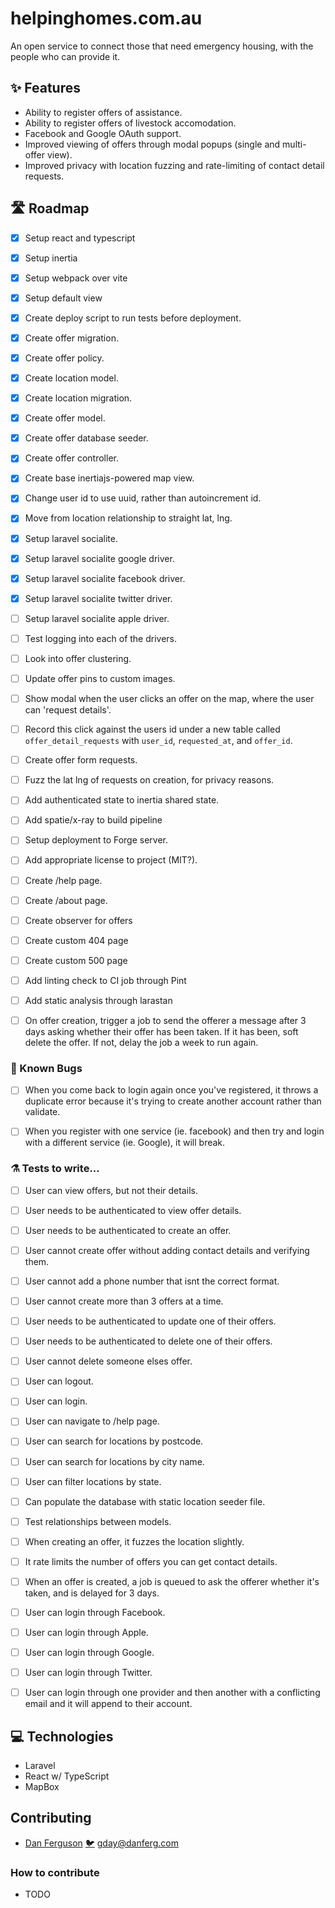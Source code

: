 # helpinghomes.com.au

An open service to connect those that need emergency housing, with the people who can provide it. 


## ✨ Features

- Ability to register offers of assistance.
- Ability to register offers of livestock accomodation.
- Facebook and Google OAuth support.
- Improved viewing of offers through modal popups (single and multi-offer view).
- Improved privacy with location fuzzing and rate-limiting of contact detail requests.


## 🛣️ Roadmap

- [x] Setup react and typescript
- [x] Setup inertia
- [x] Setup webpack over vite
- [x] Setup default view
- [x] Create deploy script to run tests before deployment.
- [x] Create offer migration.
- [x] Create offer policy.
- [x] Create location model.
- [x] Create location migration.
- [x] Create offer model.
- [x] Create offer database seeder.
- [x] Create offer controller.
- [x] Create base inertiajs-powered map view.
- [x] Change user id to use uuid, rather than autoincrement id.
- [x] Move from location relationship to straight lat, lng.
- [x] Setup laravel socialite.
- [x] Setup laravel socialite google driver.
- [x] Setup laravel socialite facebook driver.
- [x] Setup laravel socialite twitter driver.
- [ ] Setup laravel socialite apple driver.
- [ ] Test logging into each of the drivers.
- [ ] Look into offer clustering.
- [ ] Update offer pins to custom images.
- [ ] Show modal when the user clicks an offer on the map, where the user can 'request details'.
- [ ] Record this click against the users id under a new table called `offer_detail_requests` with `user_id`, `requested_at`, and `offer_id`.
- [ ] Create offer form requests.
- [ ] Fuzz the lat lng of requests on creation, for privacy reasons.
- [ ] Add authenticated state to inertia shared state.
- [ ] Add spatie/x-ray to build pipeline
- [ ] Setup deployment to Forge server.
- [ ] Add appropriate license to project (MIT?).
- [ ] Create /help page.
- [ ] Create /about page.
- [ ] Create observer for offers
- [ ] Create custom 404 page
- [ ] Create custom 500 page
- [ ] Add linting check to CI job through Pint
- [ ] Add static analysis through larastan
- [ ] On offer creation, trigger a job to send the offerer a message after 3 days asking whether their offer has been taken. If it has been, soft delete the offer. If not, delay the job a week to run again.


### 🐛 Known Bugs

- [ ] When you come back to login again once you've registered, it throws a duplicate error because it's trying to create another account rather than validate.
- [ ] When you register with one service (ie. facebook) and then try and login with a different service (ie. Google), it will break.


### ⚗️ Tests to write...

- [ ] User can view offers, but not their details.
- [ ] User needs to be authenticated to view offer details.
- [ ] User needs to be authenticated to create an offer.
- [ ] User cannot create offer without adding contact details and verifying them.
- [ ] User cannot add a phone number that isnt the correct format.
- [ ] User cannot create more than 3 offers at a time.
- [ ] User needs to be authenticated to update one of their offers.
- [ ] User needs to be authenticated to delete one of their offers.
- [ ] User cannot delete someone elses offer.
- [ ] User can logout.
- [ ] User can login.
- [ ] User can navigate to /help page.
- [ ] User can search for locations by postcode.
- [ ] User can search for locations by city name.
- [ ] User can filter locations by state.
- [ ] Can populate the database with static location seeder file.
- [ ] Test relationships between models.
- [ ] When creating an offer, it fuzzes the location slightly.
- [ ] It rate limits the number of offers you can get contact details.
- [ ] When an offer is created, a job is queued to ask the offerer whether it's taken, and is delayed for 3 days.
- [ ] User can login through Facebook.
- [ ] User can login through Apple.
- [ ] User can login through Google.
- [ ] User can login through Twitter.
- [ ] User can login through one provider and then another with a conflicting email and it will append to their account.


## 💻 Technologies

- Laravel
- React w/ TypeScript
- MapBox


## Contributing

- [Dan Ferguson](https://linkedin.com/in/danferg) [🐦](https://twitter.com/thedannyferg) <gday@danferg.com>


### How to contribute

- TODO